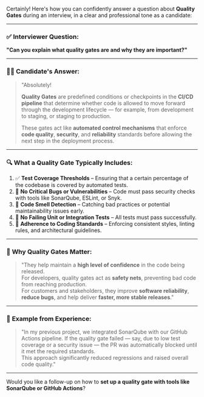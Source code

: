 Certainly! Here's how you can confidently answer a question about **Quality Gates** during an interview, in a clear and professional tone as a candidate:

---

### ✅ **Interviewer Question:**  
**"Can you explain what quality gates are and why they are important?"**

---

### 👨‍💻 **Candidate's Answer:**

> "Absolutely!  
> 
> **Quality Gates** are predefined conditions or checkpoints in the **CI/CD pipeline** that determine whether code is allowed to move forward through the development lifecycle — for example, from development to staging, or staging to production.
> 
> These gates act like **automated control mechanisms** that enforce **code quality**, **security**, and **reliability** standards before allowing the next step in the deployment process.

---

### 🔍 **What a Quality Gate Typically Includes:**
1. ✅ **Test Coverage Thresholds** – Ensuring that a certain percentage of the codebase is covered by automated tests.
2. 🐞 **No Critical Bugs or Vulnerabilities** – Code must pass security checks with tools like SonarQube, ESLint, or Snyk.
3. 🧼 **Code Smell Detection** – Catching bad practices or potential maintainability issues early.
4. 🚫 **No Failing Unit or Integration Tests** – All tests must pass successfully.
5. 📏 **Adherence to Coding Standards** – Enforcing consistent styles, linting rules, and architectural guidelines.

---

### 🎯 **Why Quality Gates Matter:**
> "They help maintain a **high level of confidence** in the code being released.  
> For developers, quality gates act as **safety nets**, preventing bad code from reaching production.  
> For customers and stakeholders, they improve **software reliability**, **reduce bugs**, and help deliver **faster, more stable releases**."

---

### 🔧 **Example from Experience:**
> "In my previous project, we integrated SonarQube with our GitHub Actions pipeline. If the quality gate failed — say, due to low test coverage or a security issue — the PR was automatically blocked until it met the required standards.  
> This approach significantly reduced regressions and raised overall code quality."

---

Would you like a follow-up on how to **set up a quality gate with tools like SonarQube or GitHub Actions**?
